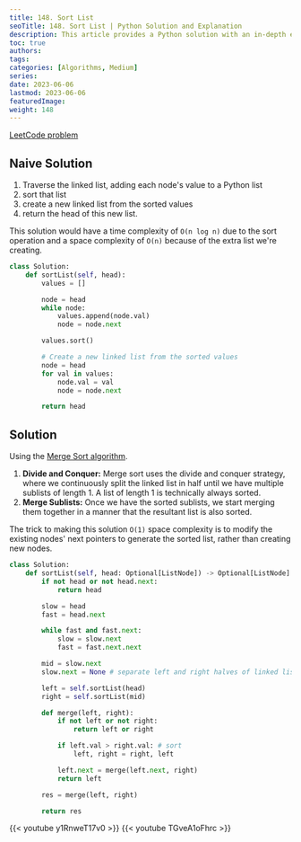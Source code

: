 ```yaml
---
title: 148. Sort List
seoTitle: 148. Sort List | Python Solution and Explanation
description: This article provides a Python solution with an in-depth explanation for the LeetCode problem 148. Sort List.
toc: true
authors:
tags: 
categories: [Algorithms, Medium]
series:
date: 2023-06-06
lastmod: 2023-06-06
featuredImage:
weight: 148
---
```


[LeetCode problem](https://leetcode.com/problems/sort-list/)

## Naive Solution

1. Traverse the linked list, adding each node's value to a Python list
2. sort that list
3. create a new linked list from the sorted values
4. return the head of this new list.

This solution would have a time complexity of `O(n log n)` due to the sort operation and a space complexity of `O(n)` because of the extra list we're creating.

```python
class Solution:
    def sortList(self, head):
        values = []

        node = head
        while node:
            values.append(node.val)
            node = node.next

        values.sort()

        # Create a new linked list from the sorted values
        node = head
        for val in values:
            node.val = val
            node = node.next

        return head
```

## Solution

Using the [Merge Sort algorithm](/en/tracks/algorithms-101/algorithms/#sort).

1. **Divide and Conquer:** Merge sort uses the divide and conquer strategy, where we continuously split the linked list in half until we have multiple sublists of length 1. A list of length 1 is technically always sorted.
2. **Merge Sublists:** Once we have the sorted sublists, we start merging them together in a manner that the resultant list is also sorted.

The trick to making this solution `O(1)` space complexity is to modify the existing nodes' next pointers to generate the sorted list, rather than creating new nodes.

```python
class Solution:
    def sortList(self, head: Optional[ListNode]) -> Optional[ListNode]:
        if not head or not head.next:
            return head

        slow = head
        fast = head.next

        while fast and fast.next:
            slow = slow.next
            fast = fast.next.next

        mid = slow.next
        slow.next = None # separate left and right halves of linked list

        left = self.sortList(head)
        right = self.sortList(mid)

        def merge(left, right):
            if not left or not right:
                return left or right

            if left.val > right.val: # sort
                left, right = right, left

            left.next = merge(left.next, right)
            return left

        res = merge(left, right)

        return res
```

{{< youtube y1RnweT17v0 >}}
{{< youtube TGveA1oFhrc >}}
